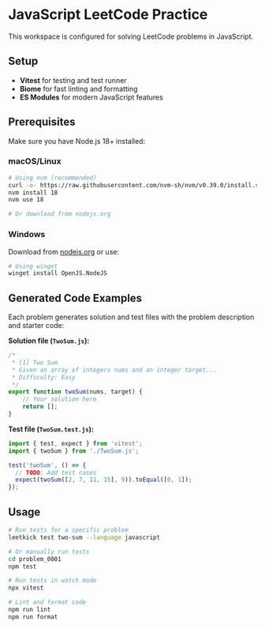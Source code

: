 # JavaScript LeetCode Practice

This workspace is configured for solving LeetCode problems in JavaScript.

## Setup
- **Vitest** for testing and test runner
- **Biome** for fast linting and formatting  
- **ES Modules** for modern JavaScript features

## Prerequisites

Make sure you have Node.js 18+ installed:

### macOS/Linux
```bash
# Using nvm (recommended)
curl -o- https://raw.githubusercontent.com/nvm-sh/nvm/v0.39.0/install.sh | bash
nvm install 18
nvm use 18

# Or download from nodejs.org
```

### Windows
Download from [nodejs.org](https://nodejs.org/) or use:
```bash
# Using winget
winget install OpenJS.NodeJS
```

## Generated Code Examples

Each problem generates solution and test files with the problem description and starter code:

**Solution file (`TwoSum.js`):**
```javascript
/*
 * [1] Two Sum
 * Given an array of integers nums and an integer target...
 * Difficulty: Easy
 */
export function twoSum(nums, target) {
    // Your solution here
    return [];
}
```

**Test file (`TwoSum.test.js`):**
```javascript
import { test, expect } from 'vitest';
import { twoSum } from './TwoSum.js';

test('twoSum', () => {
  // TODO: Add test cases
  expect(twoSum([2, 7, 11, 15], 9)).toEqual([0, 1]);
});
```

## Usage

```bash
# Run tests for a specific problem
leetkick test two-sum --language javascript

# Or manually run tests
cd problem_0001
npm test

# Run tests in watch mode
npx vitest

# Lint and format code
npm run lint
npm run format
```